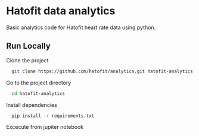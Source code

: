 # Hatofit data analytics

Basic analytics code for Hatofit heart rate data using python.

## Run Locally

Clone the project

```bash
  git clone https://github.com/hatofit/analytics.git hatofit-analytics
```

Go to the project directory

```bash
  cd hatofit-analytics
```

Install dependencies

```bash
  pip install -r requirements.txt
```

Excecute from jupiter notebook
